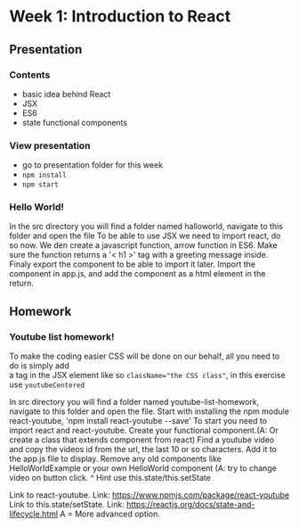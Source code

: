 # Week 1: Introduction to React


## Presentation

### Contents

* basic idea behind React
* JSX
* ES6
* state functional components

### View presentation

- go to presentation folder for this week
- `npm install`
- `npm start`

### Hello World!
In the src directory you will find a folder named halloworld, navigate to this folder and open the file
To be able to use JSX we need to import react, do so now.
We den create a javascript function, arrow function in ES6.
Make sure the function returns a '< h1 >' tag with a greeting message inside.
Finaly export the component to be able to import it later.
Import the component in app.js, and add the component as a html element in the return.

## Homework

### Youtube list homework!

To make the coding easier CSS will be done on our behalf, all you need to do is simply add  
a tag in the JSX element like so `className="the CSS class"`, in this exercise use `youtubeCentered`  

In src directory you will find a folder named youtube-list-homework, navigate to this folder and open the file.
Start with installing the npm module react-youtube, 'npm install react-youtube --save'
To start you need to import react and react-youtube.
Create your functional component.(A: Or create a class that extends component from react)
Find a youtube video and copy the videos id from the url, the last 10 or so characters.
Add it to the app.js file to display.
Remove any old components like HelloWorldExample or your own HelloWorld component
(A: try to change video on button click. ^ Hint use this.state/this.setState

Link to react-youtube.
Link: https://www.npmjs.com/package/react-youtube
Link to this.state/setState.
Link: https://reactjs.org/docs/state-and-lifecycle.html
A = More advanced option.
